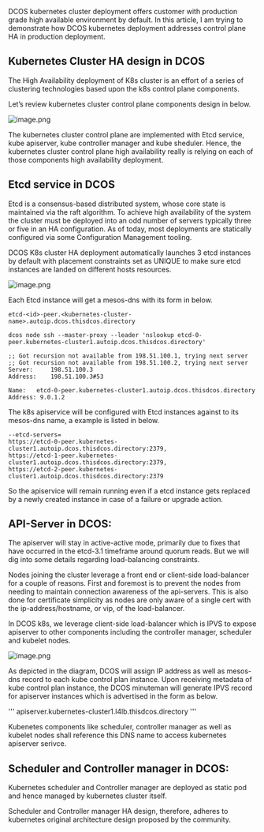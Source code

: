 DCOS kubernetes cluster deployment offers customer with production grade high available environment by default. In this article, I am trying to demonstrate how DCOS kubernetes deployment addresses control plane HA in production deployment. 



## Kubernetes Cluster HA design in DCOS ##

The High Availability deployment of K8s cluster is an effort of a series of clustering technologies based upon the k8s control plane components.

Let’s review kubernetes cluster control plane components design in below.


![image.png](https://s3-us-west-2.amazonaws.com/github-png/k8s-cluster.png)

The kubernetes cluster control plane are implemented with Etcd service, kube apiserver, kube controller manager and kube sheduler. Hence, the kubernetes cluster control plane high availability really is relying on each of those components high availability deployment.




## Etcd service in DCOS ##

Etcd is a consensus-based distributed system, whose core state is maintained via the raft algorithm.  To achieve high availability of the system the cluster must be deployed into an odd number of servers typically three or five in an HA configuration.  As of today, most deployments are statically configured via some Configuration Management tooling.


DCOS K8s cluster HA deployment automatically launches 3 etcd instances by default with placement constraints set as UNIQUE to make sure etcd instances are landed on different hosts resources.

![image.png](https://s3-us-west-2.amazonaws.com/github-png/etcd-ha-0.png)

Each Etcd instance will get a mesos-dns with its form in below.

```
etcd-<id>-peer.<kubernetes-cluster-name>.autoip.dcos.thisdcos.directory
```

```
dcos node ssh --master-proxy --leader 'nslookup etcd-0-peer.kubernetes-cluster1.autoip.dcos.thisdcos.directory'

;; Got recursion not available from 198.51.100.1, trying next server
;; Got recursion not available from 198.51.100.2, trying next server
Server:		198.51.100.3
Address:	198.51.100.3#53

Name:	etcd-0-peer.kubernetes-cluster1.autoip.dcos.thisdcos.directory
Address: 9.0.1.2
```

The k8s apiservice will be configured with Etcd instances against to its mesos-dns name, a example is listed in below.

```
--etcd-servers=
https://etcd-0-peer.kubernetes-cluster1.autoip.dcos.thisdcos.directory:2379,
https://etcd-1-peer.kubernetes-cluster1.autoip.dcos.thisdcos.directory:2379,
https://etcd-2-peer.kubernetes-cluster1.autoip.dcos.thisdcos.directory:2379
```

So the apiservice will remain running even if a etcd instance gets replaced by a newly created instance in case of a failure or upgrade action.

## API-Server in DCOS: ##

The apiserver will stay in active-active mode, primarily due to fixes that have occurred in the etcd-3.1 timeframe around quorum reads.  But we will dig into some details regarding load-balancing constraints.


Nodes joining the cluster leverage a front end or client-side load-balancer for a couple of reasons.  First and foremost is to prevent the nodes from needing to maintain connection awareness of the api-servers.  This is also done for certificate simplicity as nodes are only aware of a single cert with the ip-address/hostname, or vip, of the load-balancer.


In DCOS k8s, we leverage client-side load-balancer which is IPVS to expose apiserver to other components including the controller manager, scheduler and kubelet nodes.

![image.png](https://s3-us-west-2.amazonaws.com/github-png/apiserver-ha-0.png)

As depicted in the diagram, DCOS will assign IP address as well as mesos-dns record to each kube control plan instance. Upon receiving metadata of kube control plan instance, the DCOS minuteman will generate IPVS record for apiserver instances which is advertised in the form as below.


'''
apiserver.kubernetes-cluster1.l4lb.thisdcos.directory
'''

Kubenetes components like scheduler, controller manager as well as kubelet nodes shall reference this DNS name to access kubernetes apiserver serivce.

## Scheduler and Controller manager in DCOS: ##

Kubernetes scheduler and Controller manager are deployed as static pod and hence managed by kubernetes cluster itself.

Scheduler and Controller manager HA design, therefore, adheres to kubernetes original architecture design proposed by the community.
